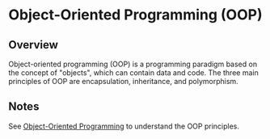 # Object-Oriented Programming (OOP)

## Overview

Object-oriented programming (OOP) is a programming paradigm based on the concept of "objects", which can contain data and code. The three main principles of OOP are encapsulation, inheritance, and polymorphism.

## Notes

See [Object-Oriented Programming](https://docs.google.com/document/d/e/2PACX-1vT2fl8XxScc-Z8nZ9q7vJvnJFGCoRMimc13Ky2WtftsyxMjnt1xWmE3gxnmVI-i95_lg2Vzxo-BtHPZ/pub) to understand the OOP principles.

